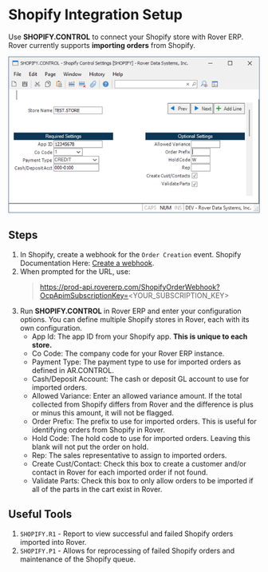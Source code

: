 # Shopify Integration Setup

<PageHeader />

Use **SHOPIFY.CONTROL** to connect your Shopify store with Rover ERP. Rover currently supports **importing orders** from Shopify.

![Screenshot of SHOPIFY.CONTROL](./shopify_control.png)

## Steps

1. In Shopify, create a webhook for the `Order Creation` event. Shopify Documentation Here: [Create a webhook](https://help.shopify.com/en/manual/fulfillment/setup/notifications/webhooks).
2. When prompted for the URL, use:
   > https://prod-api.rovererp.com/ShopifyOrderWebhook?OcpApimSubscriptionKey=<YOUR_SUBSCRIPTION_KEY>
3. Run **SHOPIFY.CONTROL** in Rover ERP and enter your configuration options. You can define multiple Shopify stores in Rover, each with its own configuration.
   - App Id: The app ID from your Shopify app. **This is unique to each store.**
   - Co Code: The company code for your Rover ERP instance.
   - Payment Type: The payment type to use for imported orders as defined in AR.CONTROL.
   - Cash/Deposit Account: The cash or deposit GL account to use for imported orders.
   - Allowed Variance: Enter an allowed variance amount. If the total collected from Shopify differs from Rover and the difference is plus or minus this amount, it will not be flagged.
   - Order Prefix: The prefix to use for imported orders. This is useful for identifying orders from Shopify in Rover.
   - Hold Code: The hold code to use for imported orders. Leaving this blank will not put the order on hold.
   - Rep: The sales representative to assign to imported orders.
   - Create Cust/Contact: Check this box to create a customer and/or contact in Rover for each imported order if not found.
   - Validate Parts: Check this box to only allow orders to be imported if all of the parts in the cart exist in Rover.


## Useful Tools

1. `SHOPIFY.R1` - Report to view successful and failed Shopify orders imported into Rover.
2. `SHOPIFY.P1` - Allows for reprocessing of failed Shopify orders and maintenance of the Shopify queue.

<PageFooter />
